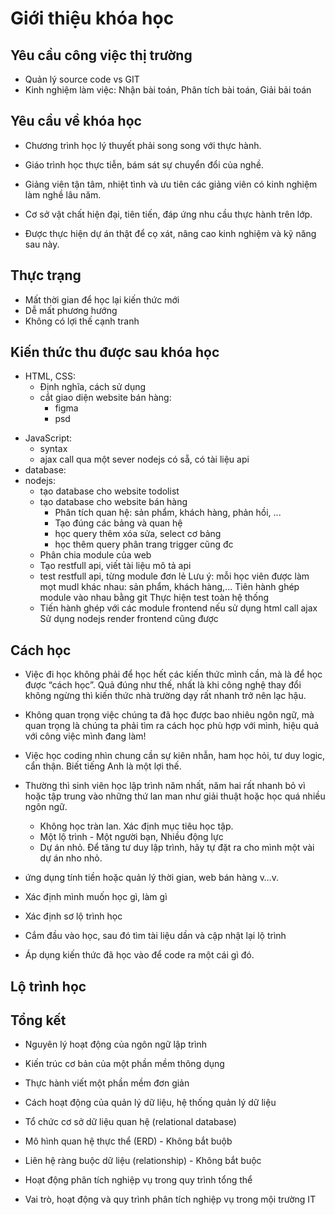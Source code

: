 # Giới thiệu khóa học

## Yêu cầu công việc thị trường

* Quản lý source code vs GIT
* Kinh nghiệm làm việc: Nhận bài toán, Phân tích bài toán, Giải bải toán

## Yêu cầu về khóa học

* Chương trình học lý thuyết phải song song với thực hành.

* Giáo trình học thực tiễn, bám sát sự chuyển đổi của nghề.
* Giảng viên tận tâm, nhiệt tình và ưu tiên các giảng viên có kinh nghiệm làm nghề lâu năm.
* Cơ sở vật chất hiện đại, tiên tiến, đáp ứng nhu cầu thực hành trên lớp.
* Được thực hiện dự án thật để cọ xát, nâng cao kinh nghiệm và kỹ năng sau này.

## Thực trạng

* Mất thời gian để học lại kiến thức mới
* Dễ mất phương hướng
* Không có lợi thế cạnh tranh

## Kiến thức thu được sau khóa học

- HTML, CSS:
  * Định nghĩa, cách sử dụng
  * cắt giao diện website bán hàng:
    * figma
    * psd
* JavaScript:
  * syntax
  * ajax call qua một sever nodejs có sẵ, có tài liệu api
* database:
* nodejs:
  * tạo database cho website todolist
  * tạo database cho website bán hàng
    * Phân tích quan hệ: sản phẩm, khách hàng, phản hồi, ...
    * Tạo đúng các bảng và quan hệ
    * học query thêm xóa sửa, select cơ bảng
    * học thêm query phân trang trigger cũng đc
  * Phân chia module của web
  * Tạo restfull api, viết tài liệu mô tả api
  * test restfull api, từng module đơn lẻ
    Lưu ý: mỗi học viên được làm mọt mudl khác nhau: sản phẩm, khách hàng,...
    Tiên hành ghép module vào nhau bằng git
    Thực hiện test toàn hệ thống
  * Tiến hành ghép với các module frontend
        nếu sử dụng html call ajax
        Sử dụng nodejs render frontend cũng được

## Cách học

* Việc đi học không phải để học hết các kiến thức mình cần, mà là để học được “cách học”.
Quả đúng như thế, nhất là khi công nghệ thay đổi không ngừng thì kiến thức nhà trường dạy rất nhanh trở nên lạc hậu.

* Không quan trọng việc chúng ta đã học được bao nhiêu ngôn ngữ, mà quan trọng là chúng ta phải tìm ra cách học phù hợp với mình,
    hiệu quả với công việc mình đang làm!
* Việc học coding nhìn chung cần sự kiên nhẫn, ham học hỏi, tư duy logic, cẩn thận. Biết tiếng Anh là một lợi thế.
* Thường thì sinh viên học lập trình năm nhất, năm hai rất nhanh bỏ vì hoặc tập trung vào những thứ lan man như giải thuật hoặc học quá nhiều ngôn ngữ.
  * Không học tràn lan. Xác định mục tiêu học tập.
  * Một lộ trình - Một người bạn, Nhiều động lực
  * Dự án nhỏ. Để tăng tư duy lập trình, hãy tự đặt ra cho mình một vài dự án nho nhỏ.
* ứng dụng tính tiền hoặc quản lý thời gian, web bán hàng v…v.
* Xác định mình muốn học gì, làm gì
* Xác định sơ lộ trình học
* Cắm đầu vào học, sau đó tìm tài liệu dần và cập nhật lại lộ trình
* Áp dụng kiến thức đã học vào để code ra một cái gì đó.

## Lộ trình học

## Tổng kết

* Nguyên lý hoạt động của ngôn ngữ lập trình
* Kiến trúc cơ bản của một phần mềm thông dụng
* Thực hành viết một phần mềm đơn giản

* Cách hoạt động của quản lý dữ liệu, hệ thống quản lý dữ liệu
* Tổ chức cơ sở dữ liệu quan hệ (relational database)
* Mô hình quan hệ thực thể (ERD) - Không bắt buộb
* Liên hệ ràng buộc dữ liệu (relationship) - Không bắt buộc

* Hoạt động phân tích nghiệp vụ trong quy trình tổng thể
* Vai trò, hoạt động và quy trình phân tích nghiệp vụ trong mội trường IT
